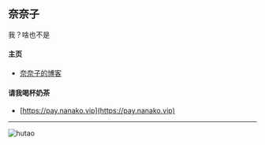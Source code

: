 ## 奈奈子

我？啥也不是


#### 主页

- [奈奈子的博客](https://nanako.vip)

#### 请我喝杯奶茶

- [https://pay.nanako.vip](https://pay.nanako.vip)

---

![hutao](https://ghproxy.com/https://raw.githubusercontent.com/htnanako/htnanako/main/img/hutao.png)